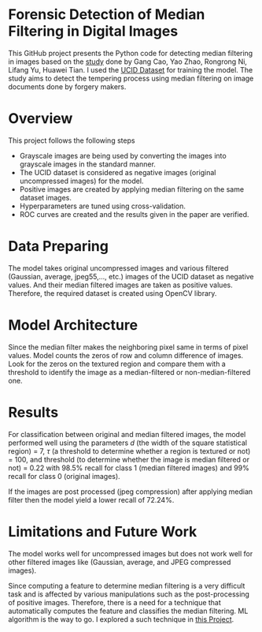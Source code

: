 # Forensic Detection of Median Filtering in Digital Images
This GitHub project presents the Python code for detecting median filtering in images based on the [study](https://ieeexplore.ieee.org/abstract/document/5583869) done by Gang Cao, Yao Zhao, Rongrong Ni, Lifang Yu, Huawei Tian. I used the [UCID Dataset](https://www.researchgate.net/publication/220979862_UCID_An_uncompressed_color_image_database) for training the model.
The study aims to detect the tempering process using median filtering on image documents done by forgery makers.

# Overview
This project follows the following steps
- Grayscale images are being used by converting the images into grayscale images in the standard manner.
- The UCID dataset is considered as negative images (original uncompressed images) for the model.
- Positive images are created by applying median filtering on the same dataset images.
- Hyperparameters are tuned using cross-validation.
- ROC curves are created and the results given in the paper are verified.

# Data Preparing
The model takes original uncompressed images and various filtered (Gaussian, average, jpeg55,..., etc.) images of the UCID dataset as negative values. And their median filtered images are taken as positive values.
Therefore, the required dataset is created using OpenCV library.

# Model Architecture
Since the median filter makes the neighboring pixel same in terms of pixel values.
Model counts the zeros of row and column difference of images. Look for the zeros on the textured region and compare them with a threshold to identify the image as a median-filtered or non-median-filtered one.

# Results
For classification between original and median filtered images, the model performed 
well using the parameters $d$ (the width of the square statistical region) = 7, $\tau$ (a threshold to determine whether a region is textured or not) = 100, and threshold (to determine whether the image is median filtered or not) = 0.22 with 98.5% recall for class 1 (median filtered images) and 99% recall for class 0 (original images).

If the images are post processed (jpeg compression) after applying median filter then the model yield a lower recall of $72.24\%$.

# Limitations and Future Work
The model works well for uncompressed images but does not work well for other filtered images like (Gaussian, average, and JPEG compressed images).

Since computing a feature to determine median filtering is a very difficult task
and is affected by various manipulations such as the post-processing of positive
images. Therefore, there is a need for a technique that automatically computes the
feature and classifies the median filtering. ML algorithm is the way to go. 
I explored a such technique in [this Project](https://github.com/mkreman/Median-Filtering-Forensics-Based-on-Convlutional-Neural-Network.git).